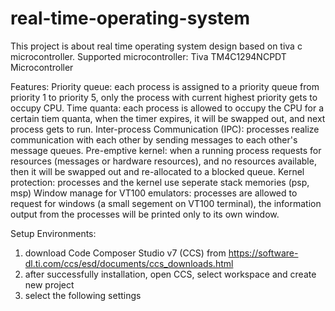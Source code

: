# real-time-operating-system

This project is about real time operating system design based on tiva c microcontroller. 
Supported microcontroller: Tiva TM4C1294NCPDT Microcontroller

Features:
  Priority queue: each process is assigned to a priority queue from priority 1 to priority 5, only the process with current highest     priority gets to occupy CPU.
  Time quanta: each process is allowed to occupy the CPU for a certain tiem quanta, when the timer expires, it will be swapped out, and next process gets to run.
  Inter-process Communication (IPC): processes realize communication with each other by sending messages to each other's message queues. 
  Pre-emptive kernel: when a running process requests for resources (messages or hardware resources), and no resources available, then it will be swapped out and re-allocated to a blocked queue.
  Kernel protection: processes and the kernel use seperate stack memories (psp, msp)
  Window manage for VT100 emulators: processes are allowed to request for windows (a small segement on VT100 terminal), the information output from the processes will be printed only to its own window.
  
Setup Environments:
  1. download Code Composer Studio v7 (CCS) from https://software-dl.ti.com/ccs/esd/documents/ccs_downloads.html
  2. after successfully installation, open CCS, select workspace and create new project
  3. select the following settings
